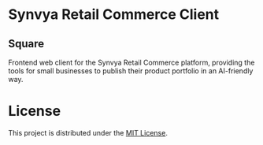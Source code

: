 # Synvya Retail Commerce Client
## Square

Frontend web client for the Synvya Retail Commerce platform, providing the tools for small businesses to publish their product portfolio in an AI-friendly way.

# License
This project is distributed under the [MIT License](https://github.com/Synvya/retail-client-square/blob/main/LICENSE).
